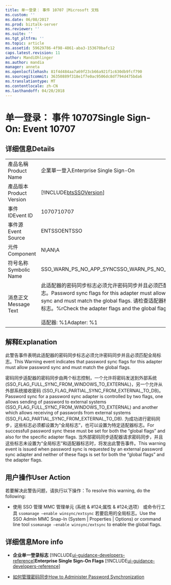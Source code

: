 ```yaml
---
title: 单一登录： 事件 10707 |Microsoft 文档
ms.custom: ''
ms.date: 06/08/2017
ms.prod: biztalk-server
ms.reviewer: ''
ms.suite: ''
ms.tgt_pltfrm: ''
ms.topic: article
ms.assetid: 59629786-4f98-4861-aba3-153670bafc12
caps.latest.revision: 11
author: MandiOhlinger
ms.author: mandia
manager: anneta
ms.openlocfilehash: 81f4d484aa7a69f23cb66a921f1c630db9fcf790
ms.sourcegitcommit: 36350889f318e1f7e0ac9506dc8df794d475bda6
ms.translationtype: MT
ms.contentlocale: zh-CN
ms.lasthandoff: 04/20/2018
---
```

# <a name="single-sign-on-event-10707"></a><span data-ttu-id="aaba6-102">单一登录： 事件 10707</span><span class="sxs-lookup"><span data-stu-id="aaba6-102">Single Sign-On: Event 10707</span></span>
## <a name="details"></a><span data-ttu-id="aaba6-103">详细信息</span><span class="sxs-lookup"><span data-stu-id="aaba6-103">Details</span></span>  
  
|||  
|-|-|  
|<span data-ttu-id="aaba6-104">產品名稱</span><span class="sxs-lookup"><span data-stu-id="aaba6-104">Product Name</span></span>|<span data-ttu-id="aaba6-105">企業單一登入</span><span class="sxs-lookup"><span data-stu-id="aaba6-105">Enterprise Single Sign-On</span></span>|  
|<span data-ttu-id="aaba6-106">產品版本</span><span class="sxs-lookup"><span data-stu-id="aaba6-106">Product Version</span></span>|[!INCLUDE[btsSSOVersion](../includes/btsssoversion-md.md)]|  
|<span data-ttu-id="aaba6-107">事件 ID</span><span class="sxs-lookup"><span data-stu-id="aaba6-107">Event ID</span></span>|<span data-ttu-id="aaba6-108">10707</span><span class="sxs-lookup"><span data-stu-id="aaba6-108">10707</span></span>|  
|<span data-ttu-id="aaba6-109">事件源</span><span class="sxs-lookup"><span data-stu-id="aaba6-109">Event Source</span></span>|<span data-ttu-id="aaba6-110">ENTSSO</span><span class="sxs-lookup"><span data-stu-id="aaba6-110">ENTSSO</span></span>|  
|<span data-ttu-id="aaba6-111">元件</span><span class="sxs-lookup"><span data-stu-id="aaba6-111">Component</span></span>|<span data-ttu-id="aaba6-112">N\A</span><span class="sxs-lookup"><span data-stu-id="aaba6-112">N\A</span></span>|  
|<span data-ttu-id="aaba6-113">符号名称</span><span class="sxs-lookup"><span data-stu-id="aaba6-113">Symbolic Name</span></span>|<span data-ttu-id="aaba6-114">SSO_WARN_PS_NO_APP_SYNC</span><span class="sxs-lookup"><span data-stu-id="aaba6-114">SSO_WARN_PS_NO_APP_SYNC</span></span>|  
|<span data-ttu-id="aaba6-115">消息正文</span><span class="sxs-lookup"><span data-stu-id="aaba6-115">Message Text</span></span>|<span data-ttu-id="aaba6-116">此适配器的密码同步标志必须允许密码同步并且必须匹配全局标志。</span><span class="sxs-lookup"><span data-stu-id="aaba6-116">Password sync flags for this adapter must allow password sync and must match the global flags.</span></span> <span data-ttu-id="aaba6-117">请检查适配器标志和全局标志。%r</span><span class="sxs-lookup"><span data-stu-id="aaba6-117">Check the adapter flags and the global flags.%r</span></span><br /><br /> <span data-ttu-id="aaba6-118">适配器: %1</span><span class="sxs-lookup"><span data-stu-id="aaba6-118">Adapter: %1</span></span>|  
  
## <a name="explanation"></a><span data-ttu-id="aaba6-119">解释</span><span class="sxs-lookup"><span data-stu-id="aaba6-119">Explanation</span></span>  
 <span data-ttu-id="aaba6-120">此警告事件表明此适配器的密码同步标志必须允许密码同步并且必须匹配全局标志。</span><span class="sxs-lookup"><span data-stu-id="aaba6-120">This Warning event indicates that password sync flags for this adapter must allow password sync and must match the global flags.</span></span>  
  
 <span data-ttu-id="aaba6-121">密码同步适配器的密码同步由两个标志控制，一个允许将密码发送到外部系统 (SSO_FLAG_FULL_SYNC_FROM_WINDOWS_TO_EXTERNAL)，另一个允许从外部系统接收密码 (SSO_FLAG_PARTIAL_SYNC_FROM_EXTERNAL_TO_DB)。</span><span class="sxs-lookup"><span data-stu-id="aaba6-121">Password sync for a password sync adapter is controlled by two flags, one allows sending of password to external systems (SSO_FLAG_FULL_SYNC_FROM_WINDOWS_TO_EXTERNAL) and another which allows receiving of passwords from external systems (SSO_FLAG_PARTIAL_SYNC_FROM_EXTERNAL_TO_DB).</span></span> <span data-ttu-id="aaba6-122">为成功进行密码同步，这些标志必须都设置为“全局标志”，也可以设置为特定适配器标志。</span><span class="sxs-lookup"><span data-stu-id="aaba6-122">For successfull password sync these must be set for both the “global flags” and also for the specific adapter flags.</span></span> <span data-ttu-id="aaba6-123">当外部密码同步适配器请求密码同步，并且这些标志未设置为“全局标志”和适配器标志时，将发出此警告事件。</span><span class="sxs-lookup"><span data-stu-id="aaba6-123">This warning event is issued when password sync is requested by an external password sync adapter and neither of these flags is set for both the “global flags” and the adapter flags.</span></span>  
  
## <a name="user-action"></a><span data-ttu-id="aaba6-124">用户操作</span><span class="sxs-lookup"><span data-stu-id="aaba6-124">User Action</span></span>  
 <span data-ttu-id="aaba6-125">若要解决此警告问题，请执行以下操作：</span><span class="sxs-lookup"><span data-stu-id="aaba6-125">To resolve this warning, do the following:</span></span>  
  
-   <span data-ttu-id="aaba6-126">使用 SSO 管理 MMC 管理单元 (系统 & #124;属性 & #124;选项） 或命令行工具  `ssomanage –enable winsync/extsync` 若要启用的全局标志。</span><span class="sxs-lookup"><span data-stu-id="aaba6-126">Use the SSO Admin MMC Snap-In (System &#124; Properties &#124; Options) or command line tool  `ssomanage –enable winsync/extsync` to enable the global flags.</span></span>  
  
## <a name="more-info"></a><span data-ttu-id="aaba6-127">详细信息</span><span class="sxs-lookup"><span data-stu-id="aaba6-127">More info</span></span>
  
-   <span data-ttu-id="aaba6-128">**企业单一登录标志** [!INCLUDE[ui-guidance-developers-reference](../includes/ui-guidance-developers-reference.md)]</span><span class="sxs-lookup"><span data-stu-id="aaba6-128">**Enterprise Single Sign-On Flags** [!INCLUDE[ui-guidance-developers-reference](../includes/ui-guidance-developers-reference.md)]</span></span>  
  
-   [<span data-ttu-id="aaba6-129">如何管理密码同步</span><span class="sxs-lookup"><span data-stu-id="aaba6-129">How to Administer Password Synchronization</span></span>](../core/how-to-administer-password-synchronization.md)